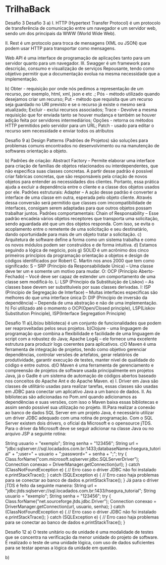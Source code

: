 # TrilhaBack
Desafio 3
Desafio 3 a) I. HTTP (Hypertext Transfer Protocol) é um protocolo de transferência de comunicação entre um navegador e um servidor web, sendo um dos principais da WWW (World Wide Web).

II. Rest é um protocolo para troca de mensagens (XML ou JSON) que podem usar HTTP para transportar como mensagens.

Web API é uma interface de programação de aplicações tanto para um servidor quanto para um navegador. III. Swagger é um framework para descrição, consumo e visualização de serviços Repousante, tendo como objetivo permitir que a documentação evolua na mesma necessidade que a implementação.

b) Obter - requisição por onde nós pedimos a representação de um recurso, por exemplo, html, xml, json e etc .; Pós - método utilizado quando desejamos criar um recurso; Put - método que requisita que um recurso seja guardado no URI previsto e se o recurso já existe o mesmo será atualizado; Excluir - exclui recursos associados; Trace - Devolve a mesma requisição que for enviada tanto se houver mudança e também se houver adição feita por servidores intermediários; Opções - retorna os métodos HTTP permitidos pelo servidor para um URL; Patch - usado para editar o recurso sem necessidade e enviar todos os atributos



Desafio 9
a)	Design Patterns (Padrões de Projetos) são soluções para problemas comuns encontrados no desenvolvimento ou na manutenção de softwares orientação a objeto.

b)	Padrões de criação:  Abstract Factory – Permite elaborar uma interface para criação de famílias de objetos relacionados ou interdependentes, que não especifica suas classes concretas. A partir desse padrão é possível criar fabricas concretas, que são responsáveis pela criação de novos objetos para entender as necessidades dos clientes. Portanto, essa prática ajuda a excluir a dependência entre o cliente e a classe dos objetos usados por ele.
Padrões estruturais: Adapter – A ação desse padrão é converter a interface de uma classe em outra, esperada pelo objeto cliente. Através dessa conversão será permitido que classes com imcompatibilidade de interfaces, consigam serem adaptadas para que outros objetos possam trabalhar juntos.
Padrões comportamentais: Chain of Responsability – Esse padrão encadeia vários objetos receptores que transporta uma solicitação, sendo aguardada até que um dos objetos responda. Com isso, se evita o acoplamento entre o remetente de uma solicitação e seu destinatário, dando oportunidade para mais de um objeto tratar a solicitação.
c)	Arquitetura de software define a forma como um sistema trabalha e como os novos módulos podem ser construídos e de forma intuitiva.
d)	Estamos seguindo a lógica de negócio, pois 
g) SOLID é um acrônimo dos cinco primeiros princípios da programação orientação a objetos e design de códigos identificados por Robert C. Martin nos anos 2000 que tem como significado: 
S – SRP (Princípio da Responsabilidade Única) – Uma classe deve ter um e somente um motivo para mudar.
O: OCP (Princípio Aberto-Fechado) – Você deve ser capaz de estender um comportamento de uma classe sem modificá-lo.
L: LSP (Princípio da Substituição de Liskov) – As classes base devem ser substituíveis por suas classes derivadas.
I: ISP (Princípio de Segregação de Interface) – Muitas interfaces especificas são melhores do que uma interface única
D: DIP (Princípio de inversão da dependência) – Dependa de uma abstração e não de uma implementação.
h) Foi utilizado até o momento o OCP(Open/Closed principle), LSP(Liskov Substitution Principle), ISP(Interface Segregation Principle)

Desafio 11
a)Lib(ou biblioteca) é um conjunto de funcionalidades que podem ser reaproveitadas pelos seus projetos.
b)Clojure - uma linguagem de programação que combina a flexibilidade e facilidade de uma linguagem de script com a robustez do Java;
Apache Log4j – ele fornece uma excelente estrutura para produzir logs coerentes para aplicativos.
c)O Maven é uma ferramenta de integração de projetos, tendo como objetivo gerenciar dependências, 
controlar versões de artefatos, gerar relatórios de produtividade, garantir execução de testes,
manter nível de qualidade do código e entre outros.
d)O Maven é uma ferramenta de gerenciamento e compreensão de projetos de software usada principalmente 
em projetos Java, já o Gadle é um sistema de automação de códigos abertos baseado nos conceitos do Apache Ant e do Apache Maven.
e) I. Driver em Java são classes de utilitário usadas para realizar tarefas, essas classes são usadas em JDBC para 
conectar um aplicativo Java a um banco de dados.
   II. As bibliotecas são adicionadas no Pom.xml quando adicionamos as dependências e suas versões, com isso o Maven 
baixa essas bibliotecas e assim sendo possível sua utilização no projeto.
  III.Para realizar a conexão ao banco de dados SQL Server em um projeto Java, é necessário utilizar um driver JDBC 
adequado com uma rotina de programação. Com o SQL Server existem dois drivers, o oficial da Microsoft e o opensource jTDS. Para o driver da Microsoft
deve se seguir adicionar na classe Java ou no arquivo JSP a seguinte rotina:

String usuario = "exemplo";
String senha = "123456";
String url = "jdbc:sqlserver://sql.locadados.com.br:1433;databaseName=hsegura_tutorial" +
                       ";user=" + usuario + ";password=" + senha + ";";
try {
    Class.forName("com.microsoft.sqlserver.jdbc.SQLServerDriver");
    Connection conexao = DriverManager.getConnection(url);
} catch (ClassNotFoundException e) {
    // Erro caso o driver JDBC não foi instalado
    e.printStackTrace();
} catch (SQLException e) {
    // Erro caso haja problemas para se conectar ao banco de dados
    e.printStackTrace();
}
Já para o driver jTDS é feito da seguinte maneira:
String url = "jdbc:jtds:sqlserver://sql.locadados.com.br:1433/hsegura_tutorial";
String usuario = "exemplo";
String senha = "123456";
try {
Class.forName("net.sourceforge.jtds.jdbc.Driver");
Connection conexao = DriverManager.getConnection(url, usuario, senha);
} catch (ClassNotFoundException e) {
// Erro caso o driver JDBC não foi instalado
e.printStackTrace();
} catch (SQLException e) {
// Erro caso haja problemas para se conectar ao banco de dados
e.printStackTrace();
}

Desafio 12
a) O teste unitário ou de unidade é uma modalidade de testes que se concentra
na verificação da menor unidade do projeto de software. É realizado o teste de uma 
unidade lógica, com uso de dados suficientes para se testar apenas a lógica da unidade 
em questão.

b)
